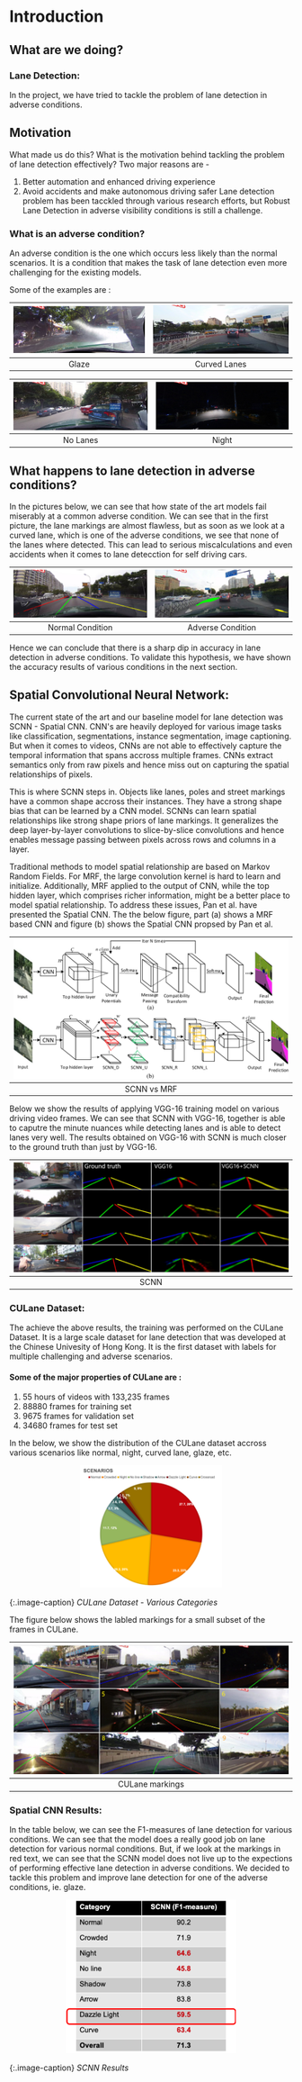 # Introduction

## What are we doing?
### Lane Detection: 
In the project, we have tried to tackle the problem of lane detection in adverse conditions.

## Motivation
What made us do this? What is the motivation behind tackling the problem of lane detection effectively?
Two major reasons are - 
1. Better automation and enhanced driving experience​
2. Avoid accidents​ and make autonomous driving safer
Lane detection problem has been tacckled through various research efforts, but Robust Lane Detection in adverse visibility conditions is still a challenge. 

### What is an adverse condition?
An adverse condition is the one which occurs less likely than the normal scenarios. It is a condition that makes the task of lane detection even more challenging for the existing models. 

Some of the examples are :
<style>
.image-caption {
  text-align: center;
  font-size: .8rem;
  color: light-grey;
} 
</style>

| ![Glaze](images/glaze.png "Glaze") | ![Curved Lanes](images/curvedlanes.png "Curved Lanes") |
| :---: | :---: |
| Glaze | Curved Lanes |

<style>
.image-caption {
  text-align: center;
  font-size: .8rem;
  color: light-grey;
} 
</style>

| ![No Lanes](images/nolane.png "No Lanes") | ![Night](images/night.png "Night") |
| :---: | :---: |
| No Lanes | Night |



## What happens to lane detection in adverse conditions?
In the pictures below, we can see that how state of the art models fail miserably at a common adverse condition. We can see that in the first picture, the lane markings are almost flawless, but as soon as we look at a curved lane, which is one of the adverse conditions, we see that none of the lanes where detected. This can lead to serious miscalculations and even accidents when it comes to lane detecction for self driving cars.

|![Before](images/before.png "Before")|![After](images/after.png "After")|  
| :---: | :---: | 
| Normal Condition |Adverse Condition|


Hence we can conclude that there is a sharp dip in accuracy in lane detection in adverse conditions. To validate this hypothesis, we have shown the accuracy results of various conditions in the next section.
## Spatial Convolutional Neural Network:
The current state of the art and our baseline model for lane detection was SCNN - Spatial CNN. CNN's are heavily deployed for various image tasks like classification, segmentations, instance segmentation, image captioning. But when it comes to videos, CNNs are not able to effectively capture the temporal information that spans accross multiple frames. CNNs extract semantics only from raw pixels and hence miss out on capturing the spatial relationships of pixels. 

This is where SCNN steps in. Objects like lanes, poles and street markings have a common shape accross their instances. They have a strong shape bias that can be learned by a CNN model. SCNNs can learn spatial relationships like strong shape priors of lane markings. It generalizes the deep layer-by-layer convolutions to slice-by-slice convolutions and hence enables message passing between pixels across rows and columns in a layer. 

Traditional methods to model spatial relationship are based on Markov Random Fields. For MRF, the large convolution kernel is hard to learn and initialize. Additionally, MRF  applied to the
output of CNN, while the top hidden layer, which comprises richer information, might be a better place to model spatial relationship. To address these issues, Pan et al. have presented the Spatial CNN. The the below figure, part (a) shows a MRF based CNN and figure (b) shows the Spatial CNN propsed by Pan et al.

|![SCNN vs MRF](images/scnn-diag.png "SCNN vs MRF") |
| :---: |
| SCNN vs MRF |


Below we show the results of applying VGG-16 training model on various driving video frames. We can see that SCNN with VGG-16, together is able to caputre the minute nuances while detecting lanes and is able to detect lanes very well. The results obtained on VGG-16 with SCNN is much closer to the ground truth than just by VGG-16.



|![SCNN ](images/scnn_result.png "SCNN ") |
| :---: |
| SCNN |








### CULane Dataset:

The achieve the above results, the training was performed on the CULane Dataset. It is a large scale dataset for lane detection that was developed at the Chinese Univesity of Hong Kong. It is the first dataset with labels for multiple challenging and adverse scenarios. 

#### Some of the major properties of CULane are :

1. 55 hours of videos with 133,235 frames
2. 88880 frames for training set
3. 9675 frames for validation set
4. 34680 frames for test set

In the below, we show the distribution of the CULane dataset accross various scenarios like normal, night, curved lane, glaze, etc.  

<!-- img src="images/test.png"  width="40%" height="40%"> -->

<style>
.image-caption {
  text-align: center;
  font-size: .8rem;
  color: light-grey;
}
</style>

<p align="center">
	<img src="images/test.png" width="50%" />
</p>

{:.image-caption}
*CULane Dataset - Various Categories*

The figure below shows the labled markings for a small subset of the frames in CULane.


<p align="center">



|![CULane markings ](images/markings_culane.png "CULane markings ")
| :---: |
| CULane markings | 


</p>


### Spatial CNN Results:

In the table below, we can see the F1-measures of lane detection for various conditions. We can see that the model does a really good job on lane detection for various normal conditions. But, if we look at the markings in red text, we can see that the SCNN model does not live up to the expections of performing effective lane detection in adverse conditions. We decided to tackle this problem and improve lane detection for one of the adverse conditions, ie. glaze. 


<p align="center">
	<img src="images/scnn_table.png" width="60%" />
</p>

{:.image-caption}
*SCNN Results*
